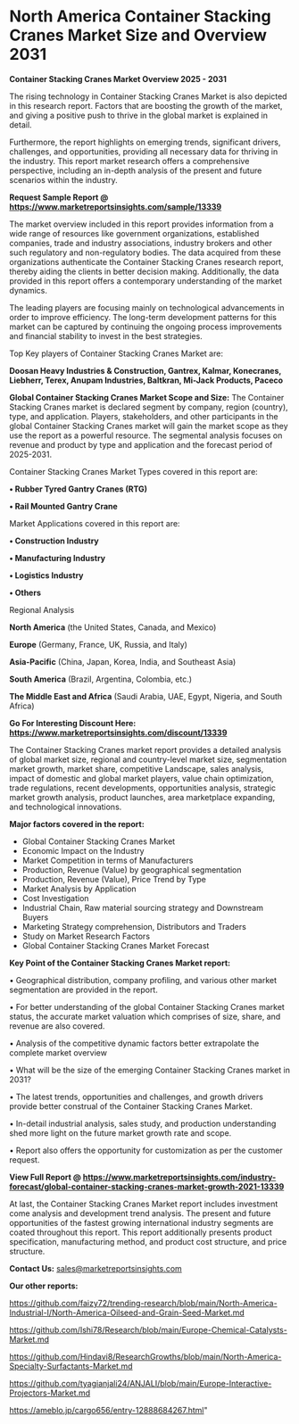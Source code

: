 # North America Container Stacking Cranes Market Size and Overview 2031

<Strong> Container Stacking Cranes Market Overview 2025 - 2031</strong>

The rising technology in Container Stacking Cranes Market is also depicted in this research report. Factors that are boosting the growth of the market, and giving a positive push to thrive in the global market is explained in detail.

Furthermore, the report highlights on emerging trends, significant drivers, challenges, and opportunities, providing all necessary data for thriving in the industry. This report market research offers a comprehensive perspective, including an in-depth analysis of the present and future scenarios within the industry.

<strong>Request Sample Report @ <a href=https://www.marketreportsinsights.com/sample/13339>https://www.marketreportsinsights.com/sample/13339</a></strong>

The market overview included in this report provides information from a wide range of resources like government organizations, established companies, trade and industry associations, industry brokers and other such regulatory and non-regulatory bodies. The data acquired from these organizations authenticate the Container Stacking Cranes research report, thereby aiding the clients in better decision making. Additionally, the data provided in this report offers a contemporary understanding of the market dynamics.

The leading players are focusing mainly on technological advancements in order to improve efficiency. The long-term development patterns for this market can be captured by continuing the ongoing process improvements and financial stability to invest in the best strategies.

Top Key players of Container Stacking Cranes Market are:

<strong>Doosan Heavy Industries & Construction, Gantrex, Kalmar, Konecranes, Liebherr, Terex, Anupam Industries, Baltkran, Mi-Jack Products, Paceco</strong>

<strong><b>Global Container Stacking Cranes Market Scope and Size:</b></strong>
The Container Stacking Cranes market is declared segment by company, region (country), type, and application. Players, stakeholders, and other participants in the global Container Stacking Cranes market will gain the market scope as they use the report as a powerful resource. The segmental analysis focuses on revenue and product by type and application and the forecast period of 2025-2031.

Container Stacking Cranes Market Types covered in this report are:

<strong>• Rubber Tyred Gantry Cranes (RTG)

• Rail Mounted Gantry Crane</strong>

Market Applications covered in this report are:

<strong>• Construction Industry

• Manufacturing Industry

• Logistics Industry

• Others</strong> 

Regional Analysis

<strong>North America</strong> (the United States, Canada, and Mexico)

<strong>Europe</strong> (Germany, France, UK, Russia, and Italy)

<strong>Asia-Pacific</strong> (China, Japan, Korea, India, and Southeast Asia)

<strong>South America</strong> (Brazil, Argentina, Colombia, etc.)

<strong>The Middle East and Africa</strong> (Saudi Arabia, UAE, Egypt, Nigeria, and South Africa)

<strong>Go For Interesting Discount Here: <a href=https://www.marketreportsinsights.com/discount/13339>https://www.marketreportsinsights.com/discount/13339</a></strong>

The Container Stacking Cranes market report provides a detailed analysis of global market size, regional and country-level market size, segmentation market growth, market share, competitive Landscape, sales analysis, impact of domestic and global market players, value chain optimization, trade regulations, recent developments, opportunities analysis, strategic market growth analysis, product launches, area marketplace expanding, and technological innovations.

<strong><b>Major factors covered in the report:</b></strong>
<ul>
  <li>Global Container Stacking Cranes Market </li>
  <li>Economic Impact on the Industry</li>
  <li>Market Competition in terms of Manufacturers</li>
  <li>Production, Revenue (Value) by geographical segmentation</li>
  <li>Production, Revenue (Value), Price Trend by Type</li>
  <li>Market Analysis by Application</li>
  <li>Cost Investigation</li>
  <li>Industrial Chain, Raw material sourcing strategy and Downstream Buyers</li>
  <li>Marketing Strategy comprehension, Distributors and Traders</li>
  <li>Study on Market Research Factors</li>
  <li>Global Container Stacking Cranes Market Forecast</li>
</ul>

<strong><b>Key Point of the Container Stacking Cranes Market report:</b></strong>

• Geographical distribution, company profiling, and various other market segmentation are provided in the report.

• For better understanding of the global Container Stacking Cranes market status, the accurate market valuation which comprises of size, share, and revenue are also covered.

• Analysis of the competitive dynamic factors better extrapolate the complete market overview

• What will be the size of the emerging Container Stacking Cranes market in 2031?

• The latest trends, opportunities and challenges, and growth drivers provide better construal of the Container Stacking Cranes Market.

• In-detail industrial analysis, sales study, and production understanding shed more light on the future market growth rate and scope.

• Report also offers the opportunity for customization as per the customer request.

<strong><b>View Full Report @ <a href=https://www.marketreportsinsights.com/industry-forecast/global-container-stacking-cranes-market-growth-2021-13339>https://www.marketreportsinsights.com/industry-forecast/global-container-stacking-cranes-market-growth-2021-13339</a></b></strong>


At last, the Container Stacking Cranes Market report includes investment come analysis and development trend analysis. The present and future opportunities of the fastest growing international industry segments are coated throughout this report. This report additionally presents product specification, manufacturing method, and product cost structure, and price structure.

<strong>Contact Us:</strong>
sales@marketreportsinsights.com

<strong>Our other reports:</strong>

<a href=https://github.com/faizy72/trending-research/blob/main/North-America-Industrial-I/North-America-Oilseed-and-Grain-Seed-Market.md>https://github.com/faizy72/trending-research/blob/main/North-America-Industrial-I/North-America-Oilseed-and-Grain-Seed-Market.md</a>

<a href=https://github.com/Ishi78/Research/blob/main/Europe-Chemical-Catalysts-Market.md>https://github.com/Ishi78/Research/blob/main/Europe-Chemical-Catalysts-Market.md</a>

<a href=https://github.com/Hindavi8/ResearchGrowths/blob/main/North-America-Specialty-Surfactants-Market.md>https://github.com/Hindavi8/ResearchGrowths/blob/main/North-America-Specialty-Surfactants-Market.md</a>

<a href=https://github.com/tyagianjali24/ANJALI/blob/main/Europe-Interactive-Projectors-Market.md>https://github.com/tyagianjali24/ANJALI/blob/main/Europe-Interactive-Projectors-Market.md</a>

<a href=https://ameblo.jp/cargo656/entry-12888684267.html>https://ameblo.jp/cargo656/entry-12888684267.html</a>"
